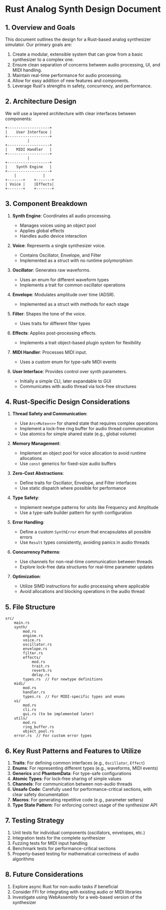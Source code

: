 # Rust Analog Synth Design Document

## 1. Overview and Goals

This document outlines the design for a Rust-based analog synthesizer simulator. Our primary goals are:

1. Create a modular, extensible system that can grow from a basic synthesizer to a complex one.
2. Ensure clean separation of concerns between audio processing, UI, and MIDI handling.
3. Maintain real-time performance for audio processing.
4. Allow for easy addition of new features and components.
5. Leverage Rust's strengths in safety, concurrency, and performance.

## 2. Architecture Design

We will use a layered architecture with clear interfaces between components:

```
+-------------------+
|    User Interface |
+-------------------+
          |
+-------------------+
|    MIDI Handler   |
+-------------------+
          |
+-------------------+
|    Synth Engine   |
+-------------------+
    |            |
+-------+    +-------+
| Voice |    |Effects|
+-------+    +-------+
```

## 3. Component Breakdown

1. **Synth Engine**: Coordinates all audio processing.
   - Manages voices using an object pool
   - Applies global effects
   - Handles audio device interaction

2. **Voice**: Represents a single synthesizer voice.
   - Contains Oscillator, Envelope, and Filter
   - Implemented as a struct with no runtime polymorphism

3. **Oscillator**: Generates raw waveforms.
   - Uses an enum for different waveform types
   - Implements a trait for common oscillator operations

4. **Envelope**: Modulates amplitude over time (ADSR).
   - Implemented as a struct with methods for each stage

5. **Filter**: Shapes the tone of the voice.
   - Uses traits for different filter types

6. **Effects**: Applies post-processing effects.
   - Implements a trait object-based plugin system for flexibility

7. **MIDI Handler**: Processes MIDI input.
   - Uses a custom enum for type-safe MIDI events

8. **User Interface**: Provides control over synth parameters.
   - Initially a simple CLI, later expandable to GUI
   - Communicates with audio thread via lock-free structures

## 4. Rust-Specific Design Considerations

1. **Thread Safety and Communication**:
   - Use `Arc<Mutex<>>` for shared state that requires complex operations
   - Implement a lock-free ring buffer for audio thread communication
   - Use atomics for simple shared state (e.g., global volume)

2. **Memory Management**:
   - Implement an object pool for voice allocation to avoid runtime allocations
   - Use `const` generics for fixed-size audio buffers

3. **Zero-Cost Abstractions**:
   - Define traits for Oscillator, Envelope, and Filter interfaces
   - Use static dispatch where possible for performance

4. **Type Safety**:
   - Implement newtype patterns for units like Frequency and Amplitude
   - Use a type-safe builder pattern for synth configuration

5. **Error Handling**:
   - Define a custom `SynthError` enum that encapsulates all possible errors
   - Use `Result` types consistently, avoiding panics in audio threads

6. **Concurrency Patterns**:
   - Use channels for non-real-time communication between threads
   - Explore lock-free data structures for real-time parameter updates

7. **Optimization**:
   - Utilize SIMD instructions for audio processing where applicable
   - Avoid allocations and blocking operations in the audio thread

## 5. File Structure

```
src/
    main.rs
    synth/
        mod.rs
        engine.rs
        voice.rs
        oscillator.rs
        envelope.rs
        filter.rs
        effects/
            mod.rs
            trait.rs
            reverb.rs
            delay.rs
        types.rs  // For newtype definitions
    midi/
        mod.rs
        handler.rs
        types.rs  // For MIDI-specific types and enums
    ui/
        mod.rs
        cli.rs
        gui.rs (to be implemented later)
    utils/
        mod.rs
        ring_buffer.rs
        object_pool.rs
    error.rs  // For custom error types
```

## 6. Key Rust Patterns and Features to Utilize

1. **Traits**: For defining common interfaces (e.g., `Oscillator`, `Effect`)
2. **Enums**: For representing different types (e.g., waveforms, MIDI events)
3. **Generics** and **PhantomData**: For type-safe configurations
4. **Atomic Types**: For lock-free sharing of simple values
5. **Channels**: For communication between non-audio threads
6. **Unsafe Code**: Carefully used for performance-critical sections, with clear safety documentation
7. **Macros**: For generating repetitive code (e.g., parameter setters)
8. **Type State Pattern**: For enforcing correct usage of the synthesizer API

## 7. Testing Strategy

1. Unit tests for individual components (oscillators, envelopes, etc.)
2. Integration tests for the complete synthesizer
3. Fuzzing tests for MIDI input handling
4. Benchmark tests for performance-critical sections
5. Property-based testing for mathematical correctness of audio algorithms

## 8. Future Considerations

1. Explore async Rust for non-audio tasks if beneficial
2. Consider FFI for integrating with existing audio or MIDI libraries
3. Investigate using WebAssembly for a web-based version of the synthesizer